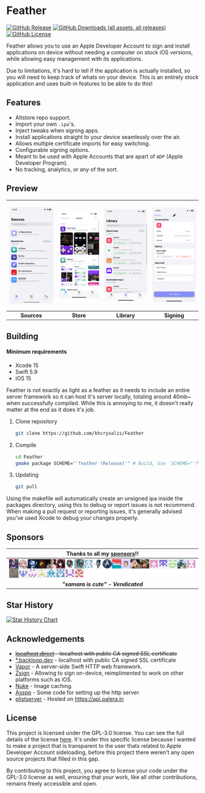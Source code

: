 
# Feather
[![GitHub Release](https://img.shields.io/github/v/release/khcrysalis/feather?include_prereleases)](https://github.com/khcrysalis/feather/releases)
[![GitHub Downloads (all assets, all releases)](https://img.shields.io/github/downloads/khcrysalis/feather/total)](https://github.com/khcrysalis/feather/releases)
[![GitHub License](https://img.shields.io/github/license/khcrysalis/feather?color=%23C96FAD)](https://github.com/khcrysalis/feather/blob/main/LICENSE)

Feather allows you to use an Apple Developer Account to sign and install applications on device without needing a computer on stock iOS versions, while allowing easy management with its applications.

Due to limitations, it's hard to tell if the application is actually installed, so you will need to keep track of whats on your device. This is an entirely stock application and uses built-in features to be able to do this!

## Features

- Altstore repo support.
- Import your own `.ipa`'s.
- Inject tweaks when signing apps.
- Install applications straight to your device seamlessly over the air.
- Allows multiple certificate imports for easy switching.
- Configurable signing options.
- Meant to be used with Apple Accounts that are apart of `ADP` (Apple Developer Program).
- No tracking, analytics, or any of the sort.

## Preview

| <p align="center"><picture><source media="(prefers-color-scheme: dark)" srcset="Images/Repos.png"><source media="(prefers-color-scheme: light)" srcset="Images/Repos_L.png"><img alt="Pointercrate-pocket." src="Images/Repos_L.png" width="200"></picture></p> | <p align="center"><picture><source media="(prefers-color-scheme: dark)" srcset="Images/Store.png"><source media="(prefers-color-scheme: light)" srcset="Images/Store_L.png"><img alt="Pointercrate-pocket." src="Images/Store_L.png" width="200"></picture></p> | <p align="center"><picture><source media="(prefers-color-scheme: dark)" srcset="Images/Library.png"><source media="(prefers-color-scheme: light)" srcset="Images/Library_L.png"><img alt="Pointercrate-pocket." src="Images/Library_L.png" width="200"></picture></p> | <p align="center"><picture><source media="(prefers-color-scheme: dark)" srcset="Images/Sign.png"><source media="(prefers-color-scheme: light)" srcset="Images/Sign_L.png"><img alt="Pointercrate-pocket." src="Images/Sign_L.png" width="200"></picture></p> |
|:--:|:--:|:--:|:--:|
| **Sources** | **Store** | **Library** | **Signing** |

## Building

#### Minimum requirements

- Xcode 15
- Swift 5.9
- iOS 15

Feather is not exactly as light as a feather as it needs to include an entire server framework so it can host it's server locally, totaling around 40mb~ when successfully compiled. While this is annoying to me, it doesn't really matter at the end as it does it's job.

1. Clone repository
    ```sh
    git clone https://github.com/khcrysalis/Feather
    ```

2. Compile
    ```sh
    cd Feather
    gmake package SCHEME="'feather (Release)'" # Build, Use `SCHEME="'feather (Debug)'"` for debug build
    ```

3. Updating
    ```sh
    git pull
    ```

Using the makefile will automatically create an unsigned ipa inside the packages directory, using this to debug or report issues is not recommend. When making a pull request or reporting issues, it's generally advised you've used Xcode to debug your changes properly.

## Sponsors

| Thanks to all my [sponsors](https://github.com/sponsors/khcrysalis)!! |
|:-:|
| <img src="https://raw.githubusercontent.com/khcrysalis/github-sponsor-graph/main/graph.png"> |
| _**"samara is cute" - Vendicated**_ |

## Star History

<a href="https://star-history.com/#khcrysalis/feather&Date">
 <picture>
   <source media="(prefers-color-scheme: dark)" srcset="https://api.star-history.com/svg?repos=khcrysalis/feather&type=Date&theme=dark" />
   <source media="(prefers-color-scheme: light)" srcset="https://api.star-history.com/svg?repos=khcrysalis/feather&type=Date" />
   <img alt="Star History Chart" src="https://api.star-history.com/svg?repos=khcrysalis/feather&type=Date" />
 </picture>
</a>

## Acknowledgements

- ~~[localhost.direct](https://github.com/Upinel/localhost.direct) - localhost with public CA signed SSL certificate~~
- [*.backloop.dev](https://backloop.dev/) - localhost with public CA signed SSL certificate
- [Vapor](https://github.com/vapor/vapor) - A server-side Swift HTTP web framework.
- [Zsign](https://github.com/zhlynn/zsign) - Allowing to sign on-device, reimplimented to work on other platforms such as iOS.
- [Nuke](https://github.com/kean/Nuke) - Image caching.
- [Asspp](https://github.com/Lakr233/Asspp) - Some code for setting up the http server.
- [plistserver](https://github.com/nekohaxx/plistserver) - Hosted on https://api.palera.in

## License 

This project is licensed under the GPL-3.0 license. You can see the full details of the license [here](https://github.com/khcrysalis/Feather/blob/main/LICENSE). It's under this specific license because I wanted to make a project that is transparent to the user thats related to Apple Developer Account sideloading, before this project there weren't any open source projects that filled in this gap.

By contributing to this project, you agree to license your code under the GPL-3.0 license as well, ensuring that your work, like all other contributions, remains freely accessible and open.

